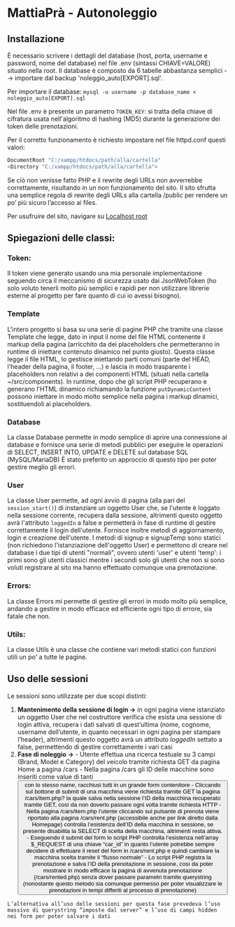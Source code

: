 # MattiaPrà - Autonoleggio

## Installazione
  È necessario scrivere i dettagli del database (host, porta, username e password, nome del database) nel file .env (sintassi CHIAVE=VALORE) situato nella root.
  Il database è composto da 6 tabelle abbastanza semplici --> importare dal backup 'noleggio_auto[EXPORT].sql'.

  Per importare il database: `mysql -u username -p database_name < noleggio_auto[EXPORT].sql`

  Nel file .env è presente un parametro `TOKEN_KEY`: si tratta della chiave di cifratura usata nell'algoritmo di hashing (MD5) durante la generazione dei token delle prenotazioni.

  Per il corretto funzionamento è richiesto impostare nel file httpd.conf questi valori:
  ```bash
  DocumentRoot "C:/xampp/htdocs/path/alla/cartella"
  <Directory "C:/xampp/htdocs/path/alla/cartella">
  ```
  Se ciò non venisse fatto PHP e il rewrite degli URLs non avverrebbe correttamente, risultando in un non funzionamento del sito.
  Il sito sfrutta una semplice regola di rewrite degli URLs alla cartella /public per rendere un po’ più sicuro l’accesso ai files.
  
  Per usufruire del sito, navigare su [Localhost root](http://localhost/)

## Spiegazioni delle classi:  
  ### Token:
  Il token viene generato usando una mia personale implementazione seguendo circa il meccanismo di sicurezza usato dai JsonWebToken (ho solo voluto tenerli molto più semplici e rapidi per non utilizzare librerie esterne al progetto per fare quanto di cui io avessi bisogno).

  ### Template
  L'intero progetto si basa su una serie di pagine PHP che tramite una classe Template che legge, dato in input il nome del file HTML contenente il markup della pagina (arricchito da dei placeholders che permetteranno in runtime di iniettare contenuto dinamico nel punto giusto).
  Questa classe legge il file HTML, lo gestisce iniettando parti comuni (parte del HEAD, l'header della pagina, il footer, ...) e lascia in modo trasparente i placeholders non relativi a dei componenti HTML (situati nella cartella ~/src/components).
  In runtime, dopo che gli script PHP recuperano e generano l'HTML dinamico richiamando la funzione `putDynamicContent` possono iniettare in modo molto semplice nella pagina i markup dinamici, sostituendoli ai placeholders.

  ### Database
  La classe Database permette in modo semplice di aprire una connessione al database e fornisce una serie di metodi pubblici per eseguire le operazioni di SELECT, INSERT INTO, UPDATE e DELETE sul database SQL (MySQL/MariaDB)
  È stato preferito un approccio di questo tipo per poter gestire meglio gli errori.
  
  ### User
  La classe User permette, ad ogni avvio di pagina (alla pari del `session_start()`) di instanziare un oggetto User che, se l'utente è loggato nella sessione corrente, recupera dalla sessione, altrimenti questo oggetto avrà l'attributo `loggedIn` a false e permetterà in fase di runtime di gestire correttamente il login dell'utente.
  Fornisce inoltre metodi di aggiornamento, login e creazione dell'utente. I metodi di signup e signupTemp sono statici (non richiedono l'istanziazione dell'oggetto User) e permettono di creare nel database i due tipi di utenti "normali", ovvero utenti 'user' e utenti 'temp': i primi sono gli utenti classici mentre i secondi solo gli utenti che non si sono voluti registrare al sito ma hanno effettuato comunque una prenotazione.

  ### Errors:
  La classe Errors mi permette di gestire gli errori in modo molto più semplice, andando a gestire in modo efficace ed efficiente ogni tipo di errore, sia fatale che non.

  ### Utils:
  La classe Utils è una classe che contiene vari metodi statici con funzioni utili un po' a tutte le pagine.

## Uso delle sessioni
  Le sessioni sono utilizzate per due scopi distinti:
  1. **Mantenimento della sessione di login →** in ogni pagina viene istanziato un oggetto User che nel costruttore verifica che esista una sessione di login attiva, recupera i dati salvati di quest’ultima (nome, cognome, username dell’utente, in quanto necessari in ogni pagina per stampare l’header), altrimenti questo oggetto avrà un attributo *loggedIn* settato a false, permettendo di gestire correttamente i vari casi
  2. **Fase di noleggio →**
    - Utente effettua una ricerca testuale su 3 campi (Brand, Model e Category) del veicolo tramite richiesta GET da pagina Home a pagina /cars
    - Nella pagina /cars gli ID delle macchine sono inseriti come value di tanti <button type=”submit”> con lo stesso name, racchiusi tutti in un grande form contenitore
    - Cliccando sul bottone di submit di una macchina viene richiesta tramite GET la pagina /cars/item.php? la quale salva nella sessione l’ID della macchina recuperato tramite GET, così da non doverlo passare ogni volta tramite richiesta HTTP
    - Nella pagina /cars/item.php l’utente cliccando sul pulsante di prenota viene riportato alla pagina /cars/rent.php (accessibile anche per link diretto dalla Homepage) controlla  l’esistenza dell’ID della macchina in sessione, se presente disabilita la SELECT di scelta della macchina, altrimenti resta attiva.
    - Eseguendo il submit del form lo script PHP controlla l’esistenza nell’array $_REQUEST di una chiave “car_id” in quanto l’utente potrebbe sempre decidere di effettuare il reset del form in /cars/rent.php e quindi cambiare la macchina scelta tramite il “flusso normale”
    - Lo script PHP registra la prenotazione e salva l’ID della prenotazione in sessione, così da poter mostrare in modo efficace la pagina di avvenuta prenotazione (/cars/rented.php) senza dover passare parametri tramite querystring (nonostante questo metodo sia comunque permesso per poter visualizzare le prenotazioni in tempi differiti al processo di prenotazione)

    L’alternativa all’uso delle sessioni per questa fase prevedeva l’uso massivo di querystring “imposte dal server” e l’uso di campi hidden nei form per poter salvare i dati
